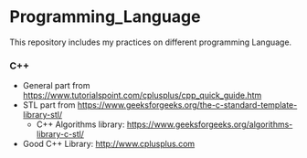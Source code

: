 # Programming_Language
This repository includes my practices on different programming Language.
### C++
- General part from https://www.tutorialspoint.com/cplusplus/cpp_quick_guide.htm
- STL part from https://www.geeksforgeeks.org/the-c-standard-template-library-stl/
  - C++ Algorithms library: https://www.geeksforgeeks.org/algorithms-library-c-stl/
- Good C++ Library: http://www.cplusplus.com

